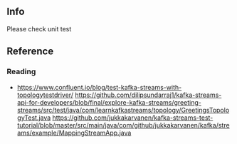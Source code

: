 ## Info
Please check unit test

## Reference 
### Reading
- https://www.confluent.io/blog/test-kafka-streams-with-topologytestdriver/
https://github.com/dilipsundarraj1/kafka-streams-api-for-developers/blob/final/explore-kafka-streams/greeting-streams/src/test/java/com/learnkafkastreams/topology/GreetingsTopologyTest.java
https://github.com/jukkakarvanen/kafka-streams-test-tutorial/blob/master/src/main/java/com/github/jukkakarvanen/kafka/streams/example/MappingStreamApp.java